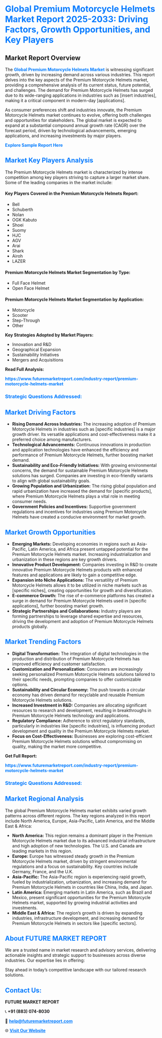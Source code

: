 <h1 style="color: #007BFF;">Global Premium Motorcycle Helmets Market Report 2025-2033: Driving Factors, Growth Opportunities, and Key Players</h1>

<section id="overview">
<h2>Market Report Overview</h2>
<p>The <a href="https://www.futuremarketreport.com/industry-report/premium-motorcycle-helmets-market" style="color: #007BFF; text-decoration: none;"><strong>Global Premium Motorcycle Helmets Market</strong></a> is witnessing significant growth, driven by increasing demand across various industries. This report delves into the key aspects of the Premium Motorcycle Helmets market, providing a comprehensive analysis of its current status, future potential, and challenges. The demand for Premium Motorcycle Helmets has surged due to its wide-ranging applications in industries such as [insert industries], making it a critical component in modern-day [applications].</p>
<p>As consumer preferences shift and industries innovate, the Premium Motorcycle Helmets market continues to evolve, offering both challenges and opportunities for stakeholders. The global market is expected to expand at a substantial compound annual growth rate (CAGR) over the forecast period, driven by technological advancements, emerging applications, and increasing investments by major players.</p>
</section>

<section id="overview">
<p><a href="https://www.futuremarketreport.com/request-sample/reportId=92799" style="color: #007BFF; text-decoration: none;"><strong>Explore Sample Report Here</strong></a></p>
</section>

<section id="key-players">
<h2 style="color: #007BFF;">Market Key Players Analysis</h2>
<p>The Premium Motorcycle Helmets market is characterized by intense competition among key players striving to capture a larger market share. Some of the leading companies in the market include:</p>
<h4>Key Players Covered in the Premium Motorcycle Helmets Report:</h4>
<ul><li>Bell</li><li>Schuberth</li><li>Nolan</li><li>OGK Kabuto</li><li>Shoei</li><li>Suomy</li><li>HJC</li><li>AGV</li><li>Arai</li><li>Shark</li><li>Airoh</li><li>LAZER</li></ul>
<h4>Premium Motorcycle Helmets Market Segmentation by Type:</h4>
<ul><li>Full Face Helmet</li><li>Open Face Helmet</li></ul>

<h4>Premium Motorcycle Helmets Market Segmentation by Application:</h4>
<ul><li>Motorcycle</li><li>Scooter</li><li>Step-Through</li><li>Other</li></ul>
<p><strong>Key Strategies Adopted by Market Players:</strong></p>
<ul>
<li>Innovation and R&D</li>
<li>Geographical Expansion</li>
<li>Sustainability Initiatives</li>
<li>Mergers and Acquisitions</li>
</ul>
</section>

<section>
<p><strong>Read Full Analysis: </strong></p><a href="https://www.futuremarketreport.com/industry-report/premium-motorcycle-helmets-market" style="color: #007BFF; text-decoration: none;"><strong>https://www.futuremarketreport.com/industry-report/premium-motorcycle-helmets-market</strong></a>
<h3 style="color: #007BFF;">Strategic Questions Addressed:</h3>
</section>

<section id="driving-factors">
<h2 style="color: #007BFF;">Market Driving Factors</h2>
<ul>
<li><strong>Rising Demand Across Industries:</strong> The increasing adoption of Premium Motorcycle Helmets in industries such as [specific industries] is a major growth driver. Its versatile applications and cost-effectiveness make it a preferred choice among manufacturers.</li>
<li><strong>Technological Advancements:</strong> Continuous innovations in production and application technologies have enhanced the efficiency and performance of Premium Motorcycle Helmets, further boosting market demand.</li>
<li><strong>Sustainability and Eco-Friendly Initiatives:</strong> With growing environmental concerns, the demand for sustainable Premium Motorcycle Helmets solutions has surged. Companies are investing in eco-friendly variants to align with global sustainability goals.</li>
<li><strong>Growing Population and Urbanization:</strong> The rising global population and rapid urbanization have increased the demand for [specific products], where Premium Motorcycle Helmets plays a vital role in meeting consumer needs.</li>
<li><strong>Government Policies and Incentives:</strong> Supportive government regulations and incentives for industries using Premium Motorcycle Helmets have created a conducive environment for market growth.</li>
</ul>
</section>

<section id="growth-opportunities">
<h2 style="color: #007BFF;">Market Growth Opportunities</h2>
<ul>
<li><strong>Emerging Markets:</strong> Developing economies in regions such as Asia-Pacific, Latin America, and Africa present untapped potential for the Premium Motorcycle Helmets market. Increasing industrialization and urbanization in these regions are key growth drivers.</li>
<li><strong>Innovative Product Development:</strong> Companies investing in R&D to create innovative Premium Motorcycle Helmets products with enhanced features and applications are likely to gain a competitive edge.</li>
<li><strong>Expansion into Niche Applications:</strong> The versatility of Premium Motorcycle Helmets allows it to be utilized in niche markets such as [specific niches], creating opportunities for growth and diversification.</li>
<li><strong>E-commerce Growth:</strong> The rise of e-commerce platforms has created a surge in demand for Premium Motorcycle Helmets used in [specific applications], further boosting market growth.</li>
<li><strong>Strategic Partnerships and Collaborations:</strong> Industry players are forming partnerships to leverage shared expertise and resources, driving the development and adoption of Premium Motorcycle Helmets products globally.</li>
</ul>
</section>

<section id="trending-factors">
<h2 style="color: #007BFF;">Market Trending Factors</h2>
<ul>
<li><strong>Digital Transformation:</strong> The integration of digital technologies in the production and distribution of Premium Motorcycle Helmets has improved efficiency and customer satisfaction.</li>
<li><strong>Customization and Personalization:</strong> Consumers are increasingly seeking personalized Premium Motorcycle Helmets solutions tailored to their specific needs, prompting companies to offer customizable options.</li>
<li><strong>Sustainability and Circular Economy:</strong> The push towards a circular economy has driven demand for recyclable and reusable Premium Motorcycle Helmets solutions.</li>
<li><strong>Increased Investment in R&D:</strong> Companies are allocating significant resources to research and development, resulting in breakthroughs in Premium Motorcycle Helmets technology and applications.</li>
<li><strong>Regulatory Compliance:</strong> Adherence to strict regulatory standards, particularly in industries like [specific industries], is influencing product development and quality in the Premium Motorcycle Helmets market.</li>
<li><strong>Focus on Cost-Effectiveness:</strong> Businesses are exploring cost-efficient Premium Motorcycle Helmets solutions without compromising on quality, making the market more competitive.</li>
</ul>
</section>

<section>
<p><strong>Get Full Report: </strong></p><a href="https://www.futuremarketreport.com/industry-report/premium-motorcycle-helmets-market" style="color: #007BFF; text-decoration: none;"><strong>https://www.futuremarketreport.com/industry-report/premium-motorcycle-helmets-market</strong></a>
<h3 style="color: #007BFF;">Strategic Questions Addressed:</h3>
</section>


<section id="regional-analysis">
<h2 style="color: #007BFF;">Market Regional Analysis</h2>
<p>The global Premium Motorcycle Helmets market exhibits varied growth patterns across different regions. The key regions analyzed in this report include North America, Europe, Asia-Pacific, Latin America, and the Middle East & Africa:</p>
<ul>
<li><strong>North America:</strong> This region remains a dominant player in the Premium Motorcycle Helmets market due to its advanced industrial infrastructure and high adoption of new technologies. The U.S. and Canada are leading markets in this region.</li>
<li><strong>Europe:</strong> Europe has witnessed steady growth in the Premium Motorcycle Helmets market, driven by stringent environmental regulations and a focus on sustainability. Key countries include Germany, France, and the U.K.</li>
<li><strong>Asia-Pacific:</strong> The Asia-Pacific region is experiencing rapid growth, fueled by industrialization, urbanization, and increasing demand for Premium Motorcycle Helmets in countries like China, India, and Japan.</li>
<li><strong>Latin America:</strong> Emerging markets in Latin America, such as Brazil and Mexico, present significant opportunities for the Premium Motorcycle Helmets market, supported by growing industrial activities and investments.</li>
<li><strong>Middle East & Africa:</strong> The region’s growth is driven by expanding industries, infrastructure development, and increasing demand for Premium Motorcycle Helmets in sectors like [specific sectors].</li>
</ul>
</section>

<footer>
<h2 style="color: #007BFF;">About FUTURE MARKET REPORT</h2>
<p>We are a trusted name in market research and advisory services, delivering actionable insights and strategic support to businesses across diverse industries. Our expertise lies in offering:</p>

<p>Stay ahead in today’s competitive landscape with our tailored research solutions.</p>

<h2 style="color: #007BFF;">Contact Us:</h2>
<p><strong>FUTURE MARKET REPORT</strong></p>
<p>📞 <strong>+91 (883) 074-8030</strong></p>
<p>📧 <strong><a href="mailto:help@futuremarketreport.com" style="color: #007BFF;">help@futuremarketreport.com</a></strong></p>
<p>🌐 <strong><a href="https://www.futuremarketreport.com/" style="color: #007BFF;">Visit Our Website</a></strong></p>
</footer>